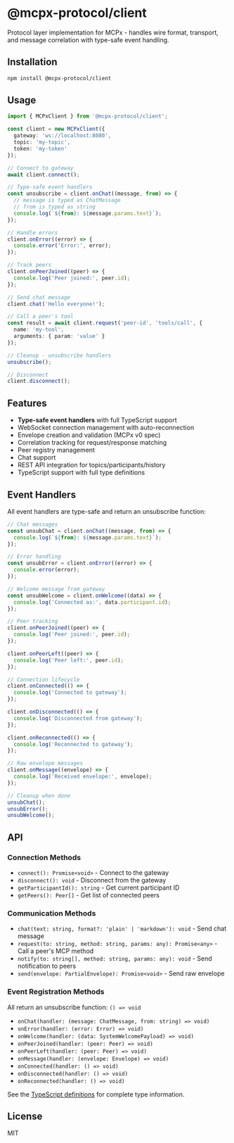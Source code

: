 # @mcpx-protocol/client

Protocol layer implementation for MCPx - handles wire format, transport, and message correlation with type-safe event handling.

## Installation

```bash
npm install @mcpx-protocol/client
```

## Usage

```typescript
import { MCPxClient } from '@mcpx-protocol/client';

const client = new MCPxClient({
  gateway: 'ws://localhost:8080',
  topic: 'my-topic',
  token: 'my-token'
});

// Connect to gateway
await client.connect();

// Type-safe event handlers
const unsubscribe = client.onChat((message, from) => {
  // message is typed as ChatMessage
  // from is typed as string
  console.log(`${from}: ${message.params.text}`);
});

// Handle errors
client.onError((error) => {
  console.error('Error:', error);
});

// Track peers
client.onPeerJoined((peer) => {
  console.log('Peer joined:', peer.id);
});

// Send chat message
client.chat('Hello everyone!');

// Call a peer's tool
const result = await client.request('peer-id', 'tools/call', {
  name: 'my-tool',
  arguments: { param: 'value' }
});

// Cleanup - unsubscribe handlers
unsubscribe();

// Disconnect
client.disconnect();
```

## Features

- **Type-safe event handlers** with full TypeScript support
- WebSocket connection management with auto-reconnection
- Envelope creation and validation (MCPx v0 spec)
- Correlation tracking for request/response matching
- Peer registry management
- Chat support
- REST API integration for topics/participants/history
- TypeScript support with full type definitions

## Event Handlers

All event handlers are type-safe and return an unsubscribe function:

```typescript
// Chat messages
const unsubChat = client.onChat((message, from) => {
  console.log(`${from}: ${message.params.text}`);
});

// Error handling
const unsubError = client.onError((error) => {
  console.error(error);
});

// Welcome message from gateway
const unsubWelcome = client.onWelcome((data) => {
  console.log('Connected as:', data.participant.id);
});

// Peer tracking
client.onPeerJoined((peer) => {
  console.log('Peer joined:', peer.id);
});

client.onPeerLeft((peer) => {
  console.log('Peer left:', peer.id);
});

// Connection lifecycle
client.onConnected(() => {
  console.log('Connected to gateway');
});

client.onDisconnected(() => {
  console.log('Disconnected from gateway');
});

client.onReconnected(() => {
  console.log('Reconnected to gateway');
});

// Raw envelope messages
client.onMessage((envelope) => {
  console.log('Received envelope:', envelope);
});

// Cleanup when done
unsubChat();
unsubError();
unsubWelcome();
```

## API

### Connection Methods
- `connect(): Promise<void>` - Connect to the gateway
- `disconnect(): void` - Disconnect from the gateway
- `getParticipantId(): string` - Get current participant ID
- `getPeers(): Peer[]` - Get list of connected peers

### Communication Methods
- `chat(text: string, format?: 'plain' | 'markdown'): void` - Send chat message
- `request(to: string, method: string, params: any): Promise<any>` - Call a peer's MCP method
- `notify(to: string[], method: string, params: any): void` - Send notification to peers
- `send(envelope: PartialEnvelope): Promise<void>` - Send raw envelope

### Event Registration Methods
All return an unsubscribe function: `() => void`

- `onChat(handler: (message: ChatMessage, from: string) => void)`
- `onError(handler: (error: Error) => void)`
- `onWelcome(handler: (data: SystemWelcomePayload) => void)`
- `onPeerJoined(handler: (peer: Peer) => void)`
- `onPeerLeft(handler: (peer: Peer) => void)`
- `onMessage(handler: (envelope: Envelope) => void)`
- `onConnected(handler: () => void)`
- `onDisconnected(handler: () => void)`
- `onReconnected(handler: () => void)`

See the [TypeScript definitions](src/types.ts) for complete type information.

## License

MIT